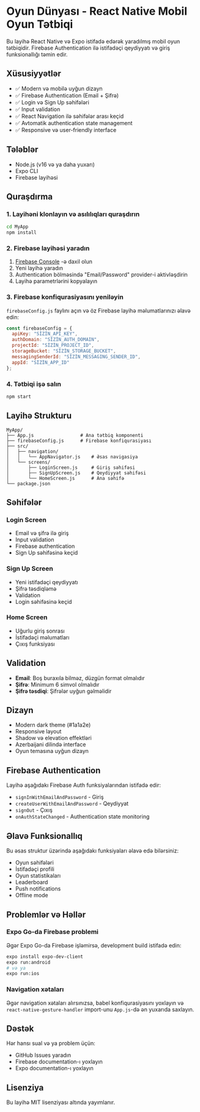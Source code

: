 # Oyun Dünyası - React Native Mobil Oyun Tətbiqi

Bu layihə React Native və Expo istifadə edərək yaradılmış mobil oyun tətbiqidir. Firebase Authentication ilə istifadəçi qeydiyyatı və giriş funksionallığı təmin edir.

## Xüsusiyyətlər

- ✅ Modern və mobilə uyğun dizayn
- ✅ Firebase Authentication (Email + Şifrə)
- ✅ Login və Sign Up səhifələri
- ✅ Input validation
- ✅ React Navigation ilə səhifələr arası keçid
- ✅ Avtomatik authentication state management
- ✅ Responsive və user-friendly interface

## Tələblər

- Node.js (v16 və ya daha yuxarı)
- Expo CLI
- Firebase layihəsi

## Quraşdırma

### 1. Layihəni klonlayın və asılılıqları quraşdırın

```bash
cd MyApp
npm install
```

### 2. Firebase layihəsi yaradın

1. [Firebase Console](https://console.firebase.google.com/) -ə daxil olun
2. Yeni layihə yaradın
3. Authentication bölməsində "Email/Password" provider-i aktivləşdirin
4. Layihə parametrlərini kopyalayın

### 3. Firebase konfiqurasiyasını yeniləyin

`firebaseConfig.js` faylını açın və öz Firebase layihə məlumatlarınızı əlavə edin:

```javascript
const firebaseConfig = {
  apiKey: "SİZİN_API_KEY",
  authDomain: "SİZİN_AUTH_DOMAIN",
  projectId: "SİZİN_PROJECT_ID",
  storageBucket: "SİZİN_STORAGE_BUCKET",
  messagingSenderId: "SİZİN_MESSAGING_SENDER_ID",
  appId: "SİZİN_APP_ID"
};
```

### 4. Tətbiqi işə salın

```bash
npm start
```

## Layihə Strukturu

```
MyApp/
├── App.js                 # Ana tətbiq komponenti
├── firebaseConfig.js      # Firebase konfiqurasiyası
├── src/
│   ├── navigation/
│   │   └── AppNavigator.js    # Əsas navigasiya
│   └── screens/
│       ├── LoginScreen.js     # Giriş səhifəsi
│       ├── SignUpScreen.js    # Qeydiyyat səhifəsi
│       └── HomeScreen.js      # Ana səhifə
└── package.json
```

## Səhifələr

### Login Screen
- Email və şifrə ilə giriş
- Input validation
- Firebase authentication
- Sign Up səhifəsinə keçid

### Sign Up Screen
- Yeni istifadəçi qeydiyyatı
- Şifrə təsdiqləmə
- Validation
- Login səhifəsinə keçid

### Home Screen
- Uğurlu giriş sonrası
- İstifadəçi məlumatları
- Çıxış funksiyası

## Validation

- **Email**: Boş buraxıla bilməz, düzgün format olmalıdır
- **Şifrə**: Minimum 6 simvol olmalıdır
- **Şifrə təsdiqi**: Şifrələr uyğun gəlməlidir

## Dizayn

- Modern dark theme (#1a1a2e)
- Responsive layout
- Shadow və elevation effektləri
- Azerbaijani dilində interface
- Oyun temasına uyğun dizayn

## Firebase Authentication

Layihə aşağıdakı Firebase Auth funksiyalarından istifadə edir:

- `signInWithEmailAndPassword` - Giriş
- `createUserWithEmailAndPassword` - Qeydiyyat
- `signOut` - Çıxış
- `onAuthStateChanged` - Authentication state monitoring

## Əlavə Funksionallıq

Bu əsas struktur üzərində aşağıdakı funksiyaları əlavə edə bilərsiniz:

- Oyun səhifələri
- İstifadəçi profili
- Oyun statistikaları
- Leaderboard
- Push notifications
- Offline mode

## Problemlər və Həllər

### Expo Go-da Firebase problemi
Əgər Expo Go-da Firebase işləmirsə, development build istifadə edin:

```bash
expo install expo-dev-client
expo run:android
# və ya
expo run:ios
```

### Navigation xətaları
Əgər navigation xətaları alırsınızsa, babel konfiqurasiyasını yoxlayın və `react-native-gesture-handler` import-unu `App.js`-də ən yuxarıda saxlayın.

## Dəstək

Hər hansı sual və ya problem üçün:
- GitHub Issues yaradın
- Firebase documentation-ı yoxlayın
- Expo documentation-ı yoxlayın

## Lisenziya

Bu layihə MIT lisenziyası altında yayımlanır.

